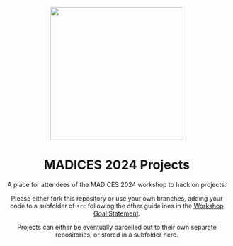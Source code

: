 <div align="center">

<a href="https://madices.github.io"><img src="https://madices.github.io/img/svg/c_no_bg.svg" width="300px"></a>

# MADICES 2024 Projects

A place for attendees of the MADICES 2024 workshop to hack on projects.

Please either fork this repository or use your own branches, adding your code to a subfolder of `src` following the other guidelines in the [Workshop Goal Statement](https://github.com/MADICES/MADICES-2024/discussions/6).

Projects can either be eventually parcelled out to their own separate repositories, or stored in a subfolder here.
